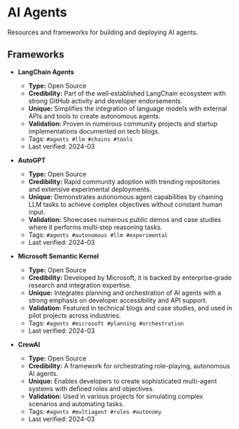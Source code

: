 # AI Agents

Resources and frameworks for building and deploying AI agents.

## Frameworks

- **LangChain Agents**
  - **Type:** Open Source
  - **Credibility:** Part of the well‑established LangChain ecosystem with strong GitHub activity and developer endorsements.
  - **Unique:** Simplifies the integration of language models with external APIs and tools to create autonomous agents.
  - **Validation:** Proven in numerous community projects and startup implementations documented on tech blogs.
  - Tags: `#agents #llm #chains #tools`
  - Last verified: 2024-03

- **AutoGPT**
  - **Type:** Open Source
  - **Credibility:** Rapid community adoption with trending repositories and extensive experimental deployments.
  - **Unique:** Demonstrates autonomous agent capabilities by chaining LLM tasks to achieve complex objectives without constant human input.
  - **Validation:** Showcases numerous public demos and case studies where it performs multi‑step reasoning tasks.
  - Tags: `#agents #autonomous #llm #experimental`
  - Last verified: 2024-03

- **Microsoft Semantic Kernel**
  - **Type:** Open Source
  - **Credibility:** Developed by Microsoft, it is backed by enterprise‑grade research and integration expertise.
  - **Unique:** Integrates planning and orchestration of AI agents with a strong emphasis on developer accessibility and API support.
  - **Validation:** Featured in technical blogs and case studies, and used in pilot projects across industries.
  - Tags: `#agents #microsoft #planning #orchestration`
  - Last verified: 2024-03

- **CrewAI**
  - **Type:** Open Source
  - **Credibility:** A framework for orchestrating role-playing, autonomous AI agents.
  - **Unique:** Enables developers to create sophisticated multi-agent systems with defined roles and objectives.
  - **Validation:** Used in various projects for simulating complex scenarios and automating tasks.
  - Tags: `#agents #multiagent #roles #autonomy`
  - Last verified: 2024-03 